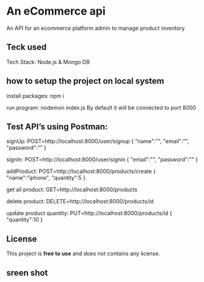 #  An eCommerce api

An API for an ecommerce platform admin to manage product inventory

## Teck used
Tech Stack: Node.js & Mongo DB

## how to setup the project on local system

install packages: npm i

run program: nodemon index.js
By default it will be connected to port 8000

## Test  API’s using Postman:
signUp: POST=http://localhost:8000/user/signup
        {
    "name":"",
    "email":"",
    "password":""
}

signIn: POST=http://localhost:8000/user/signin
    {
    "email":"",
    "password":""
}

addProduct: POST=http://localhost:8000/products/create
    {
    "name":"iphone",
    "quantity":5
}

get all product: GET=http://localhost:8000/products

delete product: DELETE=http://localhost:8000/products/id 

update product quantity: PUT=http://localhost:8000/products/id
    {
    "quantity":10
}

## License

This project is **free to use** and does not contains any license.

## sreen shot
